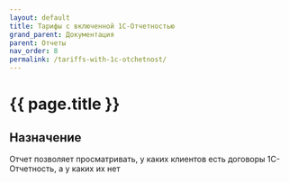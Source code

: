 ```yaml
---
layout: default
title: Тарифы с включенной 1С-Отчетностью
grand_parent: Документация
parent: Отчеты
nav_order: 8
permalink: /tariffs-with-1c-otchetnost/
---
```


# {{ page.title }}

## Назначение

Отчет позволяет просматривать, у каких клиентов есть договоры 1С-Отчетность, а у каких их нет

